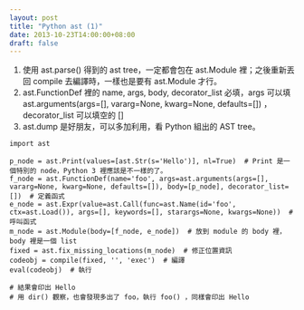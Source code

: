 ```yaml
---
layout: post
title: "Python ast (1)"
date: 2013-10-23T14:00:00+08:00
draft: false
---
```

1. 使用 ast.parse() 得到的 ast tree，一定都會包在 ast.Module 裡；之後重新丟回 compile 去編譯時，一樣也是要有 ast.Module 才行。
2. ast.FunctionDef 裡的 name, args, body, decorator_list 必填，args 可以填 ast.arguments(args=[], vararg=None, kwarg=None, defaults=[]) ，decorator_list 可以填空的 []
3. ast.dump 是好朋友，可以多加利用，看 Python 組出的 AST  tree。

```
import ast

p_node = ast.Print(values=[ast.Str(s='Hello')], nl=True)  # Print 是一個特別的 node，Python 3 裡應該是不一樣的了。
f_node = ast.FunctionDef(name='foo', args=ast.arguments(args=[], vararg=None, kwarg=None, defaults=[]), body=[p_node], decorator_list=[])  # 定義函式
e_node = ast.Expr(value=ast.Call(func=ast.Name(id='foo', ctx=ast.Load()), args=[], keywords=[], starargs=None, kwargs=None))  # 呼叫函式
m_node = ast.Module(body=[f_node, e_node])  # 放到 module 的 body 裡，body 裡是一個 list
fixed = ast.fix_missing_locations(m_node)  # 修正位置資訊
codeobj = compile(fixed, '', 'exec')  # 編譯
eval(codeobj)  # 執行

# 結果會印出 Hello
# 用 dir() 觀察，也會發現多出了 foo，執行 foo() ，同樣會印出 Hello
```
